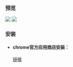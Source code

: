 ### 预览
![](https://github.com/github-ado/memo/blob/main/screenshot.png)
![](https://github.com/github-ado/memo/blob/main/screenshot_en.png)
### 安装
* #### chrome官方应用商店安装：<br> 
  [链接](https://chrome.google.com/webstore/detail/cmdmgfbahfgbdkociijmabndjclidgam)
